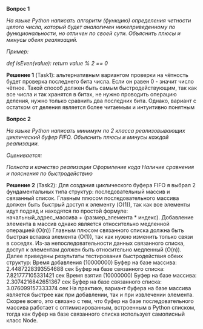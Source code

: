 **Вопрос 1**

*На языке Python написать алгоритм (функцию) определения четности целого числа, который будет аналогичен нижеприведенному по функциональности, но отличен по своей сути. Объяснить плюсы и минусы обеих реализаций.*

*Пример:* 

*def isEven(value):*
      *return value % 2 == 0*

**Решение 1** (Task1): альтернативным вариантом проверки на чётность будет проверка последнего бита числа. Если он равен 0 - значит число чётное. Такой способ должен быть самым быстродействующим, так как все числа и так хранятся в битах, не нужно проводить операцию деления, нужно только сравнить два последних бита. Однако, вариант с остатком от деления является более читаемым и интуитивно понятным

**Вопрос 2**

*На языке Python написать минимум по 2 класса реализовывающих циклический буфер FIFO. Объяснить плюсы и минусы каждой реализации.*

*Оценивается:*

*Полнота и качество реализации*
*Оформление кода*
*Наличие сравнения и пояснения по быстродействию*

**Решение 2** (Task2): Для создания циклического буфера FIFO я выбрал 2 фундаментальных типа структур: последовательный массив и связанный список. Главным плюсом последовательного массива должен быть быстрый доступ к элементу (O(1)), так как все элементы идут подряд и находятся по простой формуле: начальный_адрес_массива + (размер_элемента * индекс). Добавление элемента в массив однако является относительно медленной операцией (O(n)) Главным плюсом связанного списка должна быть быстрая вставка элемента (O(1)), так как нужно изменить только связи в соседях. Из-за непоследовательности данных связанного списка, доступ к элементам должен быть относительно медленный (O(n)). 
Далее приведены результаты тестирования быстродействия обеих структур:
Время добавления (10000000)
	Буфер на базе массива:
	2.4487228393554688 сек
	Буфер на базе связанного списка:
	7.821777105331421 сек
Время взятия (10000000)
	Буфер на базе массива:
	2.3074216842651367 сек
	Буфер на базе связанного списка:
	3.076099157333374 сек
На практике, вариант буфера на базе массива является быстрее как при добавлении, так и при извлечении элемента. Скорее всего, это связано с тем, что буфер на базе последовательного массива работает с оптимизированным, встроенным в Python списком, тогда как буфер на базе связанного списка использует самописный класс Node.
